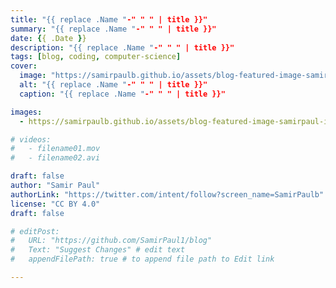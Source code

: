 ```yaml
---
title: "{{ replace .Name "-" " " | title }}"
summary: "{{ replace .Name "-" " " | title }}"
date: {{ .Date }}
description: "{{ replace .Name "-" " " | title }}"
tags: [blog, coding, computer-science]
cover:
  image: "https://samirpaulb.github.io/assets/blog-featured-image-samirpaul-in-blog.webp"
  alt: "{{ replace .Name "-" " " | title }}"
  caption: "{{ replace .Name "-" " " | title }}"

images:
  - https://samirpaulb.github.io/assets/blog-featured-image-samirpaul-in-blog.webp

# videos:
#   - filename01.mov
#   - filename02.avi

draft: false
author: "Samir Paul"
authorLink: "https://twitter.com/intent/follow?screen_name=SamirPaulb"
license: "CC BY 4.0"
draft: false

# editPost:
#   URL: "https://github.com/SamirPaul1/blog"
#   Text: "Suggest Changes" # edit text
#   appendFilePath: true # to append file path to Edit link

---
```

